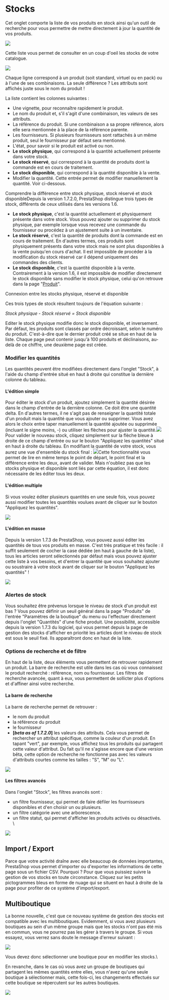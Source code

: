 # Stocks

Cet onglet comporte la liste de vos produits en stock ainsi qu'un outil de recherche pour vous permettre de mettre directement à jour la quantité de vos produits.

![](../../../../.gitbook/assets/56688671.png)

Cette liste vous permet de consulter en un coup d'oeil les stocks de votre catalogue.

![](../../../../.gitbook/assets/56688681.png)

Chaque ligne correspond à un produit (soit standard, virtuel ou en pack) ou à l'une de ses combinaisons. La seule différence ? Les attributs sont affichés juste sous le nom du produit !&#x20;

La liste contient les colonnes suivantes :

* Une vignette, pour reconnaître rapidement le produit.
* Le nom du produit et, s'il s'agit d'une combinaison, les valeurs de ses attributs.
* La référence du produit. Si une combinaison a sa propre référence, alors elle sera mentionnée à la place de la référence parente.
* Les fournisseurs. Si plusieurs fournisseurs sont rattachés à un même produit, seul le fournisseur par défaut sera mentionné.
* L'état, pour savoir si le produit est activé ou non.
* **Le stock physique**, qui correspond à la quantité actuellement présente dans votre stock.
* **Le stock réservé**, qui correspond à la quantité de produits dont la commande est en cours de traitement.
* **Le stock disponible**, qui correspond à la quantité disponible à la vente.
* Modifier la quantité. Cette entrée permet de modifier manuellement la quantité. Voir ci-dessous.

Comprendre la différence entre stock physique, stock réservé et stock disponibleDepuis la version 1.7.2.0, PrestaShop distingue trois types de stock, différents de ceux utilisés dans les versions 1.6.

* **Le stock physique**, c'est la quantité actuellement et physiquement présente dans votre stock. Vous pouvez ajouter ou supprimer du stock physique, par exemple lorsque vous recevez une commande du fournisseur ou procédez à un ajustement suite à un inventaire.
* **Le stock réservé**, c'est la quantité de produits dont la commande est en cours de traitement. En d'autres termes, ces produits sont physiquement présents dans votre stock mais ne sont plus disponibles à la vente puisqu'en cours d'achat. Il est impossible de procéder à la modification du stock réservé car il dépend uniquement des commandes des clients.
* **Le stock disponible**, c'est la quantité disponible à la vente. Contrairement à la version 1.6, il est impossible de modifier directement le stock disponible sans modifier le stock physique, celui qu'on retrouve dans la page "[Produit](http://doc.prestashop.com/pages/viewpage.action?pageId=51839058)".

Connexion entre les stocks physique, réservé et disponible

Ces trois types de stock résultent toujours de l'équation suivante :

_Stock physique - Stock réservé = Stock disponible_

Editer le stock physique modifie donc le stock disponible, et inversement. Par défaut, les produits sont classés par ordre décroissant, selon le numéro du produit. C'est-à-dire que le dernier produit créé se situe en haut de la liste. Chaque page peut contenir jusqu'à 100 produits et déclinaisons, au-delà de ce chiffre, une deuxième page est créée.

### Modifier les quantités <a href="#stock-fr-qty_editionmodifierlesquantites" id="stock-fr-qty_editionmodifierlesquantites"></a>

Les quantités peuvent être modifiées directement dans l'onglet "Stock", à l'aide du champ d'entrée situé en haut à droite qui constitue la dernière colonne du tableau.

#### L'édition simple <a href="#stock-fr-leditionsimple" id="stock-fr-leditionsimple"></a>

Pour éditer le stock d'un produit, ajoutez simplement la quantité désirée dans le champ d'entrée de la dernière colonne. Ce doit être une quantité delta. En d'autres termes, il ne s'agit pas de renseigner la quantité totale d'un produit mais la quantité que vous ajouter ou supprimer. Vous avez alors le choix entre taper manuellement la quantité ajoutée ou supprimée (incluant le signe moins, -) ou utiliser les flèches pour ajuster la quantité.![](<../../../../.gitbook/assets/56688677 (1).gif>)Pour valider le nouveau stock, cliquez simplement sur la flèche bleue à droite de ce champ d'entrée ou sur le bouton "Appliquez les quantités" situé en haut à droite du tableau. En modifiant la quantité de votre stock, vous aurez une vue d'ensemble du stock final : ![](../../../../.gitbook/assets/54268583.png)Cette fonctionnalité vous permet de lire en même temps le point de départ, le point final et la différence entre les deux, avant de valider. Mais n'oubliez pas que les stocks physique et disponible sont liés par cette équation, il est donc nécessaire de les éditer tous les deux.

#### L'édition multiple <a href="#stock-fr-leditionmultiple" id="stock-fr-leditionmultiple"></a>

Si vous voulez éditer plusieurs quantités en une seule fois, vous pouvez aussi modifier toutes les quantités voulues avant de cliquer sur le bouton "Appliquez les quantités".

![](../../../../.gitbook/assets/56688680.gif)

#### L'édition en masse <a href="#stock-fr-leditionenmasse" id="stock-fr-leditionenmasse"></a>

Depuis la version 1.7.3 de PrestaShop, vous pouvez aussi éditer les quantités de tous vos produits en masse. C'est très pratique et très facile : il suffit seulement de cocher la case dédiée (en haut à gauche de la liste), tous les articles seront sélectionnés par défaut mais vous pouvez ajuster cette liste à vos besoins, et d'entrer la quantité que vous souhaitez ajouter ou soustraire à votre stock avant de cliquer sur le bouton "Appliquez les quantités" !

![](../../../../.gitbook/assets/56688673.png)

### Alertes de stock <a href="#stock-fr-alertesdestock" id="stock-fr-alertesdestock"></a>

Vous souhaitez être prévenus lorsque le niveau de stock d'un produit est bas ? Vous pouvez définir un seuil général dans la page "Produits" de l'entrée "Paramètres de la boutique" du menu ou l'effectuer directement depuis l'onglet "Quantités" d'une fiche produit. Une possibilité, accessible depuis la version 1.7.3 du logiciel, qui vous permet depuis la page de gestion des stocks d'afficher en priorité les articles dont le niveau de stock est sous le seuil fixé. Ils apparaîtront donc en haut de la liste.

### Options de recherche et de filtre <a href="#stock-fr-optionsderechercheetdefiltre" id="stock-fr-optionsderechercheetdefiltre"></a>

En haut de la liste, deux éléments vous permettent de retrouver rapidement un produit. La barre de recherche est utile dans les cas où vous connaissez le produit recherché : référence, nom ou fournisseur. Les filtres de recherche avancée, quant à eux, vous permettent de sollicter plus d'options et d'affiner ainsi votre recherche.

#### La barre de recherche <a href="#stock-fr-stock_search_barlabarrederecherche" id="stock-fr-stock_search_barlabarrederecherche"></a>

La barre de recherche permet de retrouver :

* le nom du produit&#x20;
* la référence du produit
* le fournisseur
* **\[**_**beta as of 1.7.2.0**_**]** les valeurs des attributs. Cela vous permet de rechercher un attribut spécifique, comme la couleur d'un produit. En tapant "vert", par exemple, vous affichez tous les produits qui partagent cette valeur d'attribut. Du fait qu'il ne s'agisse encore que d'une version bêta, cette option de recherche ne fonctionne pas avec les valeurs d'attributs courtes comme les tailles : "S", "M" ou "L".

![](../../../../.gitbook/assets/56688682.gif)

#### Les filtres avancés <a href="#stock-fr-lesfiltresavances" id="stock-fr-lesfiltresavances"></a>

Dans l'onglet "Stock", les filtres avancés sont :

* un filtre fournisseur, qui permet de faire défiler les fournisseurs disponibles et d'en choisir un ou plusieurs.
* un filtre catégorie avec une arborescence.
* un filtre statut, qui permet d'afficher les produits activés ou désactivés.\
  \


![](../../../../.gitbook/assets/56688674.png)

## Import / Export <a href="#stock-fr-import-export" id="stock-fr-import-export"></a>

Parce que votre activité draîne avec elle beaucoup de données importantes, PrestaShop vous permet d'importer ou d'exporter les informations de cette page sous un fichier CSV. Pourquoi ? Pour que vous puissiez suivre la gestion de vos stocks en toute circonstance. Cliquez sur les petits pictogrammes bleus en forme de nuage qui se situent en haut à droite de la page pour profiter de ce système d'import/export.

## Multiboutique <a href="#stock-fr-multiboutique" id="stock-fr-multiboutique"></a>

La bonne nouvelle, c'est que ce nouveau système de gestion des stocks est compatible avec les multiboutiques. Evidemment, si vous avez plusieurs boutiques au sein d'un même groupe mais que les stocks n'ont pas été mis en commun, vous ne pourrez pas les gérer à travers le groupe. Si vous essayez, vous verrez sans doute le message d'erreur suivant :

![](../../../../.gitbook/assets/56688690.png)

Vous devez donc sélectionner une boutique pour en modifier les stocks.\


En revanche, dans le cas où vous avez un groupe de boutiques qui partagent les mêmes quantités entre elles, vous n'avez qu'une seule boutique à sélectionner mais, cette fois-ci, les changements effectués sur cette boutique se répercutent sur les autres boutiques.

![](../../../../.gitbook/assets/56688692.png)
